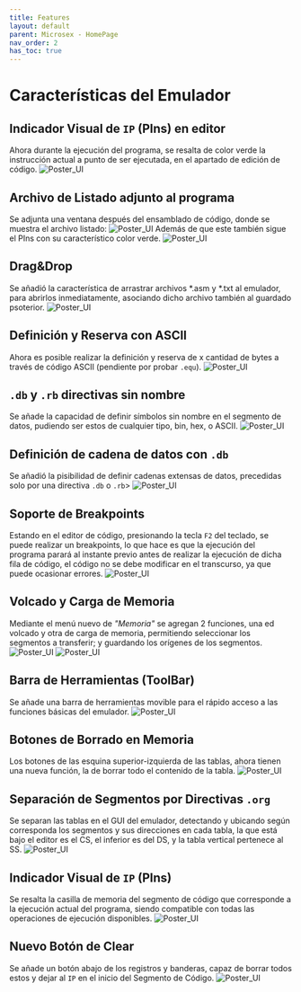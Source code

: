 ```yaml
---
title: Features
layout: default
parent: Microsex - HomePage
nav_order: 2
has_toc: true
---
```


# Características del Emulador

## Indicador Visual de `IP` (PIns) en editor
Ahora durante la ejecución del programa, se resalta de color verde la instrucción actual a punto de ser ejecutada, en el apartado de edición de código.
    ![Poster_UI](https://github.com/LeoDAJM/microsex/blob/master/SRC/IMG/features/ip_code.png?raw=true)
## Archivo de Listado adjunto al programa
Se adjunta una ventana después del ensamblado de código, donde se muestra el archivo listado:
    ![Poster_UI](https://github.com/LeoDAJM/microsex/blob/master/SRC/IMG/features/lst.png?raw=true)
Además de que este también sigue el PIns con su característico color verde.
    ![Poster_UI](https://github.com/LeoDAJM/microsex/blob/master/SRC/IMG/features/ip_lst.png?raw=true)
## Drag&Drop
Se añadió la característica de arrastrar archivos *.asm y *.txt al emulador, para abrirlos inmediatamente, asociando dicho archivo también al guardado psoterior.
    ![Poster_UI](https://github.com/LeoDAJM/microsex/blob/master/SRC/IMG/features/drag_drop.png?raw=true)
## Definición y Reserva con ASCII
Ahora es posible realizar la definición y reserva de x cantidad de bytes a través de código ASCII (pendiente por probar `.equ`).
    ![Poster_UI](https://github.com/LeoDAJM/microsex/blob/master/SRC/IMG/features/ascii.png?raw=true)
## `.db` y `.rb` directivas sin nombre
Se añade la capacidad de definir símbolos sin nombre en el segmento de datos, pudiendo ser estos de cualquier tipo, bin, hex, o ASCII.
    ![Poster_UI](https://github.com/LeoDAJM/microsex/blob/master/SRC/IMG/features/no_name.png?raw=true)
## Definición de cadena de datos con `.db`
Se añadió la pisibilidad de definir cadenas extensas de datos, precedidas solo por una directiva `.db` o `.rb`>
    ![Poster_UI](https://github.com/LeoDAJM/microsex/blob/master/SRC/IMG/features/str_data.png?raw=true)
## Soporte de Breakpoints
Estando en el editor de código, presionando la tecla `F2` del teclado, se puede realizar un breakpoints, lo que hace es que la ejecución del programa parará al instante previo antes de realizar la ejecución de dicha fila de código, el código no se debe modificar en el transcurso, ya que puede ocasionar errores.
    ![Poster_UI](https://github.com/LeoDAJM/microsex/blob/master/SRC/IMG/features/bkp.png?raw=true)
## Volcado y Carga de Memoria
Mediante el menú nuevo de *"Memoria"* se agregan 2 funciones, una ed volcado y otra de carga de memoria, permitiendo seleccionar los segmentos a transferir; y guardando los orígenes de los segmentos. 
    ![Poster_UI](https://github.com/LeoDAJM/microsex/blob/master/SRC/IMG/features/mem_dump.png?raw=true)
    ![Poster_UI](https://github.com/LeoDAJM/microsex/blob/master/SRC/IMG/features/mem_load.png?raw=true)
## Barra de Herramientas (ToolBar)
Se añade una barra de herramientas movible para el rápido acceso a las funciones básicas del emulador.
    ![Poster_UI](https://github.com/LeoDAJM/microsex/blob/master/SRC/IMG/features/toolb.png?raw=true)
## Botones de Borrado en Memoria
Los botones de las esquina superior-izquierda de las tablas, ahora tienen una nueva función, la de borrar todo el contenido de la tabla.
    ![Poster_UI](https://github.com/LeoDAJM/microsex/blob/master/SRC/IMG/features/clr_mem.png?raw=true)
## Separación de Segmentos por Directivas `.org`
Se separan las tablas en el GUI del emulador, detectando y ubicando según corresponda los segmentos y sus direcciones en cada tabla, la que está bajo el editor es el CS, el inferior es del DS, y la tabla vertical pertenece al SS.
    ![Poster_UI](https://github.com/LeoDAJM/microsex/blob/master/SRC/IMG/features/seg_mem.png?raw=true)
## Indicador Visual de `IP` (PIns)
Se resalta la casilla de memoria del segmento de código que corresponde a la ejecución actual del programa, siendo compatible con todas las operaciones de ejecución disponibles.
    ![Poster_UI](https://github.com/LeoDAJM/microsex/blob/master/SRC/IMG/features/poster.png?raw=true)
## Nuevo Botón de Clear
Se añade un botón abajo de los registros y banderas, capaz de borrar todos estos y dejar al `IP` en el inicio del Segmento de Código.
    ![Poster_UI](https://github.com/LeoDAJM/microsex/blob/master/SRC/IMG/features/clr_button.png?raw=true)